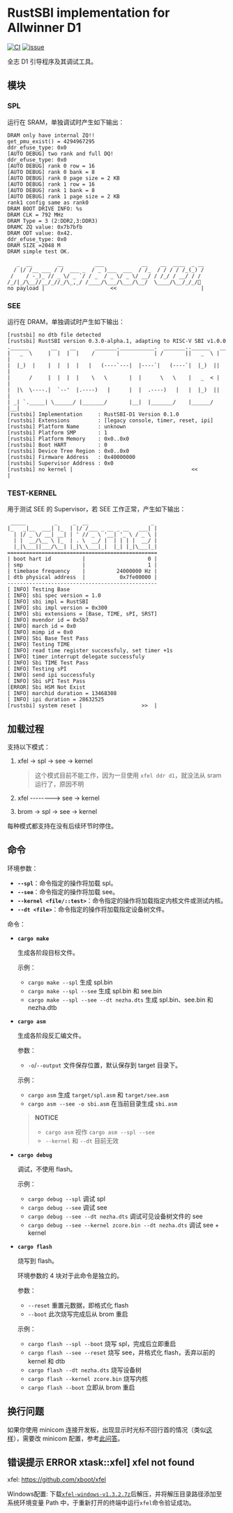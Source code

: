 ﻿# RustSBI implementation for Allwinner D1

[![CI](https://github.com/rustsbi/rustsbi-d1/actions/workflows/workflow.yml/badge.svg?branch=main)](https://github.com/rustsbi/rustsbi-d1/actions)
[![issue](https://img.shields.io/github/issues/rustsbi/rustsbi-d1)](https://github.com/rustsbi/rustsbi-d1/issues)

全志 D1 引导程序及其调试工具。

## 模块

### SPL

运行在 SRAM，单独调试时产生如下输出：

```text
DRAM only have internal ZQ!!
get_pmu_exist() = 4294967295
ddr_efuse_type: 0x0
[AUTO DEBUG] two rank and full DQ!
ddr_efuse_type: 0x0
[AUTO DEBUG] rank 0 row = 16
[AUTO DEBUG] rank 0 bank = 8
[AUTO DEBUG] rank 0 page size = 2 KB
[AUTO DEBUG] rank 1 row = 16
[AUTO DEBUG] rank 1 bank = 8
[AUTO DEBUG] rank 1 page size = 2 KB
rank1 config same as rank0
DRAM BOOT DRIVE INFO: %s
DRAM CLK = 792 MHz
DRAM Type = 3 (2:DDR2,3:DDR3)
DRAMC ZQ value: 0x7b7bfb
DRAM ODT value: 0x42.
ddr_efuse_type: 0x0
DRAM SIZE =2048 M
DRAM simple test OK.

   _  __        __          ___            __    __  ____  _ __
  / |/ /__ ___ / /  ___ _  / _ )___  ___  / /_  / / / / /_(_) /
 /    / -_)_ // _ \/ _ `/ / _  / _ \/ _ \/ __/ / /_/ / __/ / /
/_/|_/\__//__/_//_/\_,_/ /____/\___/\___/\__/  \____/\__/_/_/🦀
no payload |                     <<                           |
```

### SEE

运行在 DRAM，单独调试时产生如下输出：

```text
[rustsbi] no dtb file detected
[rustsbi] RustSBI version 0.3.0-alpha.1, adapting to RISC-V SBI v1.0.0
.______       __    __      _______.___________.  _______..______   __
|   _  \     |  |  |  |    /       |           | /       ||   _  \ |  |
|  |_)  |    |  |  |  |   |   (----`---|  |----`|   (----`|  |_)  ||  |
|      /     |  |  |  |    \   \       |  |      \   \    |   _  < |  |
|  |\  \----.|  `--'  |.----)   |      |  |  .----)   |   |  |_)  ||  |
| _| `._____| \______/ |_______/       |__|  |_______/    |______/ |__|
[rustsbi] Implementation     : RustSBI-D1 Version 0.1.0
[rustsbi] Extensions         : [legacy console, timer, reset, ipi]
[rustsbi] Platform Name      : unknown
[rustsbi] Platform SMP       : 1
[rustsbi] Platform Memory    : 0x0..0x0
[rustsbi] Boot HART          : 0
[rustsbi] Device Tree Region : 0x0..0x0
[rustsbi] Firmware Address   : 0x40000000
[rustsbi] Supervisor Address : 0x0
[rustsbi] no kernel |                                      <<         |
```

### TEST-KERNEL

用于测试 SEE 的 Supervisor，若 SEE 工作正常，产生如下输出：

```text
 _____         _     _  __                    _
|_   _|__  ___| |_  | |/ /___ _ __ _ __   ___| |
  | |/ _ \/ __| __| | ' // _ \ '__| '_ \ / _ \ |
  | |  __/\__ \ |_  | . \  __/ |  | | | |  __/ |
  |_|\___||___/\__| |_|\_\___|_|  |_| |_|\___|_|
================================================
| boot hart id          |                    0 |
| smp                   |                    1 |
| timebase frequency    |          24000000 Hz |
| dtb physical address  |           0x7fe00000 |
------------------------------------------------
[ INFO] Testing Base
[ INFO] sbi spec version = 1.0
[ INFO] sbi impl = RustSBI
[ INFO] sbi impl version = 0x300
[ INFO] sbi extensions = [Base, TIME, sPI, SRST]
[ INFO] mvendor id = 0x5b7
[ INFO] march id = 0x0
[ INFO] mimp id = 0x0
[ INFO] Sbi Base Test Pass
[ INFO] Testing TIME
[ INFO] read time register successfuly, set timer +1s
[ INFO] timer interrupt delegate successfuly
[ INFO] Sbi TIME Test Pass
[ INFO] Testing sPI
[ INFO] send ipi successfuly
[ INFO] Sbi sPI Test Pass
[ERROR] Sbi HSM Not Exist
[ INFO] marchid duration = 13468308
[ INFO] ipi duration = 28632525
[rustsbi] system reset |                   >>  |
```

## 加载过程

支持以下模式：

1. xfel -> spl -> see -> kernel

   > 这个模式目前不能工作，因为一旦使用 `xfel ddr d1`，就没法从 sram 运行了，原因不明

2. xfel --------> see -> kernel

3. brom -> spl -> see -> kernel

每种模式都支持在没有后续环节时停住。

## 命令

环境参数：

- **`--spl`**：命令指定的操作将加载 spl。
- **`--see`**：命令指定的操作将加载 see。
- **`--kernel <file/::test>`**：命令指定的操作将加载指定内核文件或测试内核。
- **`--dt <file>`**：命令指定的操作将加载指定设备树文件。

命令：

- **`cargo make`**

  生成各阶段目标文件。

  示例：

  - `cargo make --spl` 生成 spl.bin
  - `cargo make --spl --see` 生成 spl.bin 和 see.bin
  - `cargo make --spl --see --dt nezha.dts` 生成 spl.bin、see.bin 和 nezha.dtb

- **`cargo asm`**

  生成各阶段反汇编文件。

  参数：

  - `-o`/`--output` 文件保存位置，默认保存到 target 目录下。

  示例：

  - `cargo asm` 生成 `target/spl.asm` 和 `target/see.asm`
  - `cargo asm --see -o sbi.asm` 在当前目录生成 `sbi.asm`

  > **NOTICE**
  >
  > - `cargo asm` 视作 `cargo asm --spl --see`
  > - `--kernel` 和 `--dt` 目前无效

- **`cargo debug`**

  调试，不使用 flash。

  示例：

  - `cargo debug --spl` 调试 spl
  - `cargo debug --see` 调试 see
  - `cargo debug --see --dt nezha.dts` 调试可见设备树文件的 see
  - `cargo debug --see --kernel zcore.bin --dt nezha.dts` 调试 see + kernel

- **`cargo flash`**

  烧写到 flash。

  环境参数的 4 块对于此命令是独立的。

  参数：

  - `--reset` 重置元数据，即格式化 flash
  - `--boot` 此次烧写完成后从 brom 重启

  示例：

  - `cargo flash --spl --boot` 烧写 spl，完成后立即重启
  - `cargo flash --see --reset` 烧写 see，并格式化 flash，丢弃以前的 kernel 和 dtb
  - `cargo flash --dt nezha.dts` 烧写设备树
  - `cargo flash --kernel zcore.bin` 烧写内核
  - `cargo flash --boot` 立即从 brom 重启

## 换行问题

如果你使用 minicom 连接开发板，出现显示时光标不回行首的情况（类似[这样](https://github.com/rustsbi/rustsbi-d1/issues/1)），需要改 minicom 配置，参考[此问答](https://unix.stackexchange.com/questions/283924/how-can-minicom-permanently-translate-incoming-newline-n-to-crlf)。

## 错误提示 ERROR xtask::xfel] xfel not found

xfel: https://github.com/xboot/xfel

Windows配置: 下载[`xfel-windows-v1.3.2.7z`](https://github.com/xboot/xfel/releases/download/v1.3.2/xfel-windows-v1.3.2.7z)后解压，并将解压目录路径添加至系统环境变量 Path 中，于重新打开的终端中运行`xfel`命令验证成功。
